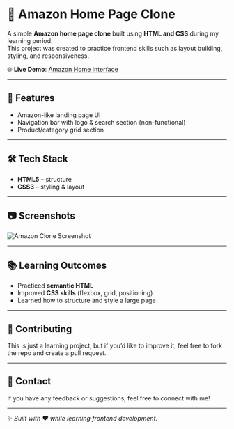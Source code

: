 # 🛒 Amazon Home Page Clone  

A simple **Amazon home page clone** built using **HTML and CSS** during my learning period.  
This project was created to practice frontend skills such as layout building, styling, and responsiveness.  

🌐 **Live Demo**: [Amazon Home Interface](https://amazon-home-interface-clone.vercel.app/)  

---

## 🚀 Features  
- Amazon-like landing page UI  
- Navigation bar with logo & search section (non-functional)  
- Product/category grid section   

---

## 🛠️ Tech Stack  
- **HTML5** – structure  
- **CSS3** – styling & layout  

---

## 📷 Screenshots  
![Amazon Clone Screenshot](images/amazon-page.png)

---

## 📚 Learning Outcomes  
- Practiced **semantic HTML**  
- Improved **CSS skills** (flexbox, grid, positioning)  
- Learned how to structure and style a large page  

---

## 🤝 Contributing  
This is just a learning project, but if you’d like to improve it, feel free to fork the repo and create a pull request.  

---

## 📩 Contact  
If you have any feedback or suggestions, feel free to connect with me!  

---

✨ *Built with ❤️ while learning frontend development.*  
